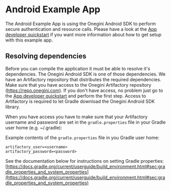 # Android Example App

The Android Example App is using the Onegini Android SDK to perform secure authentication and resource calls. Please have a look at the 
[App developer quickstart](https://docs.onegini.com/app-developer-quickstart.html) if you want more information about how to get setup with this 
example app.

## Resolving dependencies

Before you can compile the application it must be able to resolve it's dependencies. The Onegini Android SDK is one of those dependencies. We have an 
Artifactory repository that distributes the required dependencies. Make sure that you have access to the Onegini Artifactory repository (https://repo.onegini.com).
If you don't have access, no problem just go to the [App developer quickstart](https://docs.onegini.com/app-developer-quickstart.html#step1) and perform the 
first step. Access to Artifactory is required to let Gradle download the Onegini Android SDK library.

When you have access you have to make sure that your Artifactory username and password are set in the `gradle.properties` file in your Gradle user home 
(e.g. ~/.gradle):

Example contents of the `gradle.properties` file in you Gradle user home:
```
artifactory_user=<username>
artifactory_password=<password>
```

See the documentation below for instructions on setting Gradle properties:
[https://docs.gradle.org/current/userguide/build_environment.html#sec:gradle_properties_and_system_properties](https://docs.gradle.org/current/userguide/build_environment.html#sec:gradle_properties_and_system_properties)
